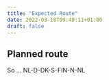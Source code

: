 ```yaml
---
title: "Expected Route"
date: 2022-03-18T09:49:11+01:00
draft: false
---
```


## Planned route
So ...
NL-D-DK-S-FIN-N-NL
